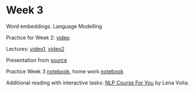 # Week 3
Word embeddings. Language Modelling

Practice for Week 2: [video](https://youtu.be/Dd2hQ-cvStc)

Lectures: [video1](https://youtu.be/nU0s8jHfyrM), [video2](https://youtu.be/5fSGI5uFko0)


Presentation from [source](https://github.com/yandexdataschool/nlp_course/tree/2024/week03_lm)

Practice Week 3 [notebook](.practice3_populated.ipynb), home work [notebook](.homework_03.ipynb) 

Additional reading with interactive tasks: [NLP Course For You](https://lena-voita.github.io/nlp_course.html) by Lena Voita.
